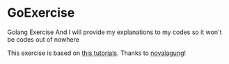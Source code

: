 # GoExercise

Golang Exercise
And I will provide my explanations to my codes so it won't be codes out of nowhere

This exercise is based on [this tutorials](https://dasarpemrogramangolang.novalagung.com/). Thanks to [novalagung](https://github.com/novalagung)!